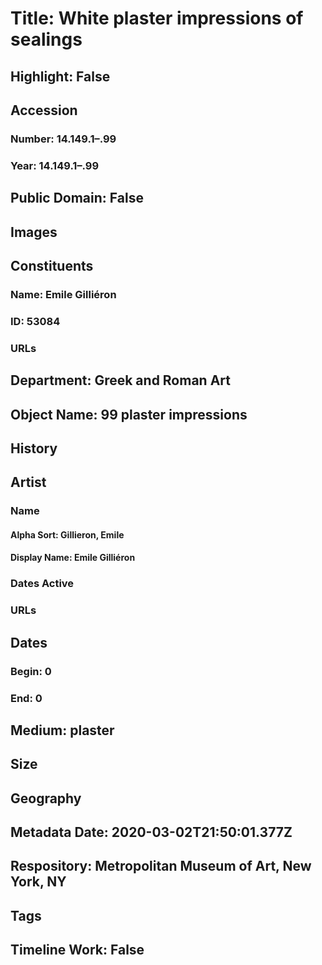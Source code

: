 # Title: White plaster impressions of sealings
## Highlight: False
## Accession
### Number: 14.149.1–.99
### Year: 14.149.1–.99
## Public Domain: False
## Images
## Constituents
### Name: Emile Gilliéron
### ID: 53084
### URLs
## Department: Greek and Roman Art
## Object Name: 99 plaster impressions
## History
## Artist
### Name
#### Alpha Sort: Gillieron, Emile
#### Display Name: Emile Gilliéron
### Dates Active
### URLs
## Dates
### Begin: 0
### End: 0
## Medium: plaster
## Size
## Geography
## Metadata Date: 2020-03-02T21:50:01.377Z
## Respository: Metropolitan Museum of Art, New York, NY
## Tags
## Timeline Work: False